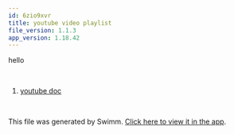 ```yaml
---
id: 6zio9xvr
title: youtube video playlist
file_version: 1.1.3
app_version: 1.18.42
---
```


<!-- Intro - Do not remove this comment -->
hello

<br/>

<!-- Steps - Do not remove this comment -->
1. [youtube doc](youtube-doc.7qfwlkbd.sw.md)


<br/>

This file was generated by Swimm. [Click here to view it in the app](https://swimm-web-app.web.app/repos/Z2l0aHViJTNBJTNBY3NoYXJwLXNoYXVsLXRlc3QlM0ElM0Fzd2ltbWlv/playlists/6zio9xvr).
